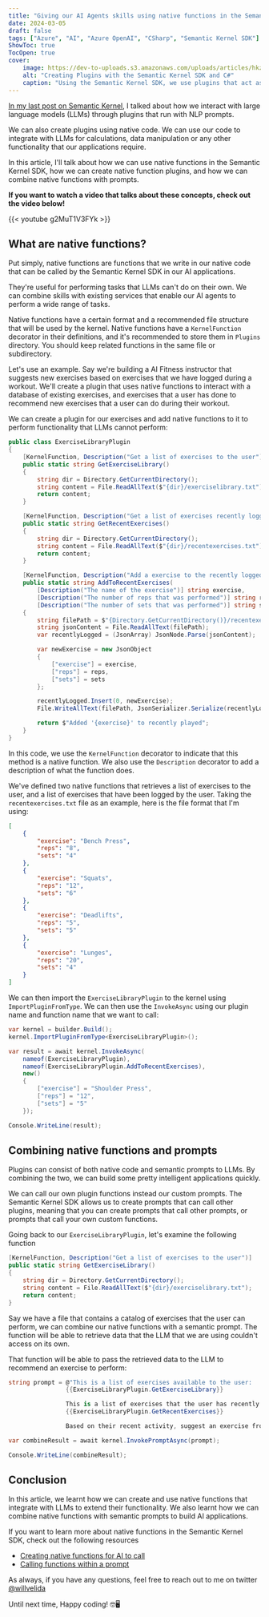 ```yaml
---
title: "Giving our AI Agents skills using native functions in the Semantic Kernel SDK"
date: 2024-03-05
draft: false
tags: ["Azure", "AI", "Azure OpenAI", "CSharp", "Semantic Kernel SDK"]
ShowToc: true
TocOpen: true
cover:
    image: https://dev-to-uploads.s3.amazonaws.com/uploads/articles/hkz0hlcgrwnbnp3lgd98.png
    alt: "Creating Plugins with the Semantic Kernel SDK and C#"
    caption: "Using the Semantic Kernel SDK, we use plugins that act as the building blocks for our AI applications. Plugins essentially define the tasks that the kernel should complete, and the kernel interfaces with large language models and run the plugins we define."
---
```


[In my last post on Semantic Kernel](https://www.willvelida.com/posts/create-plugins-semantic-kernel/), I talked about how we interact with large language models (LLMs) through plugins that run with NLP prompts.

We can also create plugins using native code. We can use our code to integrate with LLMs for calculations, data manipulation or any other functionality that our applications require.

In this article, I'll talk about how we can use native functions in the Semantic Kernel SDK, how we can create native function plugins, and how we can combine native functions with prompts.

**If you want to watch a video that talks about these concepts, check out the video below!**

{{< youtube g2MuT1V3FYk >}}

## What are native functions?

Put simply, native functions are functions that we write in our native code that can be called by the Semantic Kernel SDK in our AI applications.

They're useful for performing tasks that LLMs can't do on their own. We can combine skills with existing services that enable our AI agents to perform a wide range of tasks.

Native functions have a certain format and a recommended file structure that will be used by the kernel. Native functions have a `KernelFunction` decorator in their definitions, and it's recommended to store them in `Plugins` directory. You should keep related functions in the same file or subdirectory.

Let's use an example. Say we're building a AI Fitness instructor that suggests new exercises based on exercises that we have logged during a workout. We'll create a plugin that uses native functions to interact with a database of existing exercises, and exercises that a user has done to recommend new exercises that a user can do during their workout.

We can create a plugin for our exercises and add native functions to it to perform functionality that LLMs cannot perform:

```csharp
public class ExerciseLibraryPlugin
{
    [KernelFunction, Description("Get a list of exercises to the user")]
    public static string GetExerciseLibrary()
    {
        string dir = Directory.GetCurrentDirectory();
        string content = File.ReadAllText($"{dir}/exerciselibrary.txt");
        return content;
    }

    [KernelFunction, Description("Get a list of exercises recently logged by the user")]
    public static string GetRecentExercises()
    {
        string dir = Directory.GetCurrentDirectory();
        string content = File.ReadAllText($"{dir}/recentexercises.txt");
        return content;
    }

    [KernelFunction, Description("Add a exercise to the recently logged list")]
    public static string AddToRecentExercises(
        [Description("The name of the exercise")] string exercise,
        [Description("The number of reps that was performed")] string reps,
        [Description("The number of sets that was performed")] string sets)
    {
        string filePath = $"{Directory.GetCurrentDirectory()}/recentexercises.txt";
        string jsonContent = File.ReadAllText(filePath);
        var recentlyLogged = (JsonArray) JsonNode.Parse(jsonContent);

        var newExercise = new JsonObject
        {
            ["exercise"] = exercise,
            ["reps"] = reps,
            ["sets"] = sets
        };

        recentlyLogged.Insert(0, newExercise);
        File.WriteAllText(filePath, JsonSerializer.Serialize(recentlyLogged, new JsonSerializerOptions { WriteIndented = true}));

        return $"Added '{exercise}' to recently played";
    }
}
```

In this code, we use the `KernelFunction` decorator to indicate that this method is a native function. We also use the `Description` decorator to add a description of what the function does.

We've defined two native functions that retrieves a list of exercises to the user, and a list of exercises that have been logged by the user. Taking the `recentexercises.txt` file as an example, here is the file format that I'm using:

```json
[
    {
        "exercise": "Bench Press",
        "reps": "8",
        "sets": "4"
    },
    {
        "exercise": "Squats",
        "reps": "12",
        "sets": "6"
    },
    {
        "exercise": "Deadlifts",
        "reps": "5",
        "sets": "5"
    },
    {
        "exercise": "Lunges",
        "reps": "20",
        "sets": "4"
    }
]
```

We can then import the `ExerciseLibraryPlugin` to the kernel using `ImportPluginFromType`. We can then use the `InvokeAsync` using our plugin name and function name that we want to call:

```csharp
var kernel = builder.Build();
kernel.ImportPluginFromType<ExerciseLibraryPlugin>();

var result = await kernel.InvokeAsync(
    nameof(ExerciseLibraryPlugin),
    nameof(ExerciseLibraryPlugin.AddToRecentExercises),
    new()
    {
        ["exercise"] = "Shoulder Press",
        ["reps"] = "12",
        ["sets"] = "5"
    });

Console.WriteLine(result);
```

## Combining native functions and prompts

Plugins can consist of both native code and semantic prompts to LLMs. By combining the two, we can build some pretty intelligent applications quickly.

We can call our own plugin functions instead our custom prompts. The Semantic Kernel SDK allows us to create prompts that can call other plugins, meaning that you can create prompts that call other prompts, or prompts that call your own custom functions.

Going back to our `ExerciseLibraryPlugin`, let's examine the following function

```csharp
[KernelFunction, Description("Get a list of exercises to the user")]
public static string GetExerciseLibrary()
{
    string dir = Directory.GetCurrentDirectory();
    string content = File.ReadAllText($"{dir}/exerciselibrary.txt");
    return content;
}
```

Say we have a file that contains a catalog of exercises that the user can perform, we can combine our native functions with a semantic prompt. The function will be able to retrieve data that the LLM that we are using couldn't access on its own. 

That function will be able to pass the retrieved data to the LLM to recommend an exercise to perform:

```csharp
string prompt = @"This is a list of exercises available to the user:
                {{ExerciseLibraryPlugin.GetExerciseLibrary}}

                This is a list of exercises that the user has recently performed:
                {{ExerciseLibraryPlugin.GetRecentExercises}}

                Based on their recent activity, suggest an exercise from the list to do next";

var combineResult = await kernel.InvokePromptAsync(prompt);

Console.WriteLine(combineResult);
```

## Conclusion

In this article, we learnt how we can create and use native functions that integrate with LLMs to extend their functionality. We also learnt how we can combine native functions with semantic prompts to build AI applications.

If you want to learn more about native functions in the Semantic Kernel SDK, check out the following resources

- [Creating native functions for AI to call](https://learn.microsoft.com/en-us/semantic-kernel/agents/plugins/using-the-kernelfunction-decorator?tabs=Csharp)
- [Calling functions within a prompt](https://learn.microsoft.com/en-us/semantic-kernel/prompts/calling-nested-functions?tabs=Csharp)

As always, if you have any questions, feel free to reach out to me on twitter [@willvelida](https://twitter.com/willvelida)

Until next time, Happy coding! 🤓🖥️